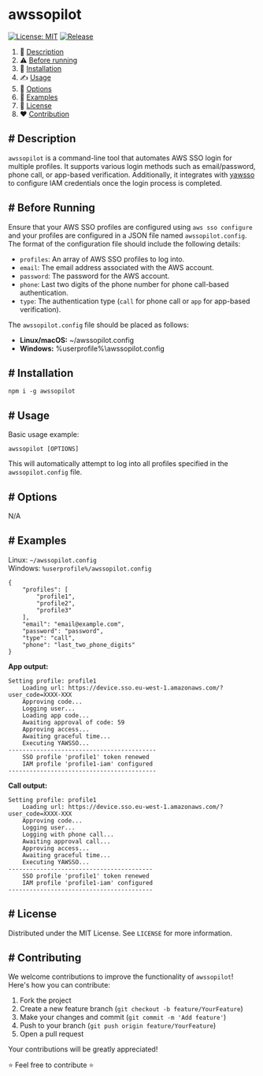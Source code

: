 # awssopilot

[![License: MIT](https://img.shields.io/github/license/un0tec/awssopilot?color=orange&cache=none)](LICENSE)
[![Release](https://img.shields.io/github/v/release/un0tec/awssopilot?color=green&label=Release)](https://github.com/un0tec/awssopilot/releases/latest)

1. :notebook_with_decorative_cover: [Description](#-description)
2. :warning: [Before running](#-before-running)
3. :hammer: [Installation](#-installation)
4. :writing_hand: [Usage](#-usage)
5. :bookmark_tabs: [Options](#-options)
6. :monocle_face: [Examples](#-examples)
7. :page_with_curl: [License](#-license)
8. :heart: [Contribution](#-contributing)

## # Description

`awssopilot` is a command-line tool that automates AWS SSO login for multiple profiles. It supports various login methods such as email/password, phone call, or app-based verification. Additionally, it integrates with [yawsso](https://github.com/victorskl/yawsso) to configure IAM credentials once the login process is completed.

## # Before Running

Ensure that your AWS SSO profiles are configured using `aws sso configure` and your profiles are configured in a JSON file named `awssopilot.config`. The format of the configuration file should include the following details:

- `profiles`: An array of AWS SSO profiles to log into.
- `email`: The email address associated with the AWS account.
- `password`: The password for the AWS account.
- `phone`: Last two digits of the phone number for phone call-based authentication.
- `type`: The authentication type (`call` for phone call or `app` for app-based verification).

The `awssopilot.config` file should be placed as follows:

- **Linux/macOS:** ~/awssopilot.config
- **Windows:** %userprofile%\awssopilot.config

## # Installation

`npm i -g awssopilot`

## # Usage

Basic usage example:

    awssopilot [OPTIONS]

This will automatically attempt to log into all profiles specified in the `awssopilot.config` file.

## # Options

N/A

## # Examples

Linux: `~/awssopilot.config`\
Windows: `%userprofile%/awssopilot.config`

```
{
    "profiles": [
		"profile1",
		"profile2",
		"profile3"
    ],
    "email": "email@example.com",
    "password": "password",
    "type": "call",
    "phone": "last_two_phone_digits"
}
```
**App output:**
```
Setting profile: profile1
    Loading url: https://device.sso.eu-west-1.amazonaws.com/?user_code=XXXX-XXX
    Approving code...
    Logging user...
    Loading app code...
    Awaiting approval of code: 59
    Approving access...
    Awaiting graceful time...
    Executing YAWSSO...
------------------------------------------
    SSO profile 'profile1' token renewed
    IAM profile 'profile1-iam' configured
------------------------------------------
```
**Call output:**
```
Setting profile: profile1
    Loading url: https://device.sso.eu-west-1.amazonaws.com/?user_code=XXXX-XXX
    Approving code...
    Logging user...
    Logging with phone call...
    Awaiting approval call...
    Approving access...
    Awaiting graceful time...
    Executing YAWSSO...
-----------------------------------------
    SSO profile 'profile1' token renewed
    IAM profile 'profile1-iam' configured
-----------------------------------------
```

## # License

Distributed under the MIT License. See `LICENSE` for more information.

## # Contributing

We welcome contributions to improve the functionality of `awssopilot`! Here's how you can contribute:

1. Fork the project
2. Create a new feature branch (`git checkout -b feature/YourFeature`)
3. Make your changes and commit (`git commit -m 'Add feature'`)
4. Push to your branch (`git push origin feature/YourFeature`)
5. Open a pull request

Your contributions will be greatly appreciated!

:star: Feel free to contribute :star:
